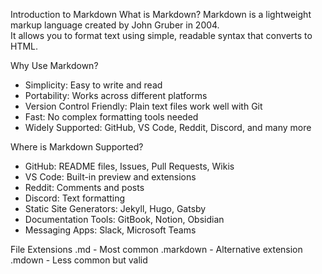 Introduction to Markdown
What is Markdown? 
Markdown is a lightweight markup language created by John Gruber in 2004.   
It allows you to format text using simple, readable syntax that converts to HTML.
   
Why Use Markdown?
 - Simplicity: Easy to write and read
 - Portability: Works across different platforms
 - Version Control Friendly: Plain text files work well with Git
 - Fast: No complex formatting tools needed
 - Widely Supported: GitHub, VS Code, Reddit, Discord, and many more

Where is Markdown Supported?
 - GitHub: README files, Issues, Pull Requests, Wikis
 - VS Code: Built-in preview and extensions
 - Reddit: Comments and posts
 - Discord: Text formatting
 - Static Site Generators: Jekyll, Hugo, Gatsby
 - Documentation Tools: GitBook, Notion, Obsidian
 - Messaging Apps: Slack, Microsoft Teams

File Extensions
.md - Most common
.markdown - Alternative extension
.mdown - Less common but valid